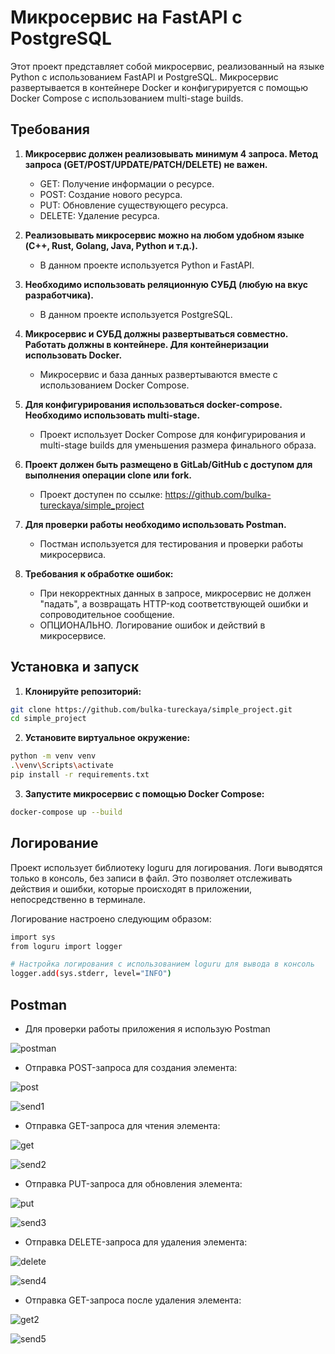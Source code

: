 # Микросервис на FastAPI с PostgreSQL

Этот проект представляет собой микросервис, реализованный на языке Python с использованием FastAPI и PostgreSQL. Микросервис развертывается в контейнере Docker и конфигурируется с помощью Docker Compose с использованием multi-stage builds.

## Требования

1. **Микросервис должен реализовывать минимум 4 запроса. Метод запроса (GET/POST/UPDATE/PATCH/DELETE) не важен.**
   - GET: Получение информации о ресурсе.
   - POST: Создание нового ресурса.
   - PUT: Обновление существующего ресурса.
   - DELETE: Удаление ресурса.

2. **Реализовывать микросервис можно на любом удобном языке (C++, Rust, Golang, Java, Python и т.д.).**
   - В данном проекте используется Python и FastAPI.

3. **Необходимо использовать реляционную СУБД (любую на вкус разработчика).**
   - В данном проекте используется PostgreSQL.

4. **Микросервис и СУБД должны развертываться совместно. Работать должны в контейнере. Для контейнеризации использовать Docker.**
   - Микросервис и база данных развертываются вместе с использованием Docker Compose.

5. **Для конфигурирования использоваться docker-compose. Необходимо использовать multi-stage.**
   - Проект использует Docker Compose для конфигурирования и multi-stage builds для уменьшения размера финального образа.

6. **Проект должен быть размещено в GitLab/GitHub с доступом для выполнения операции clone или fork.**
   - Проект доступен по ссылке: https://github.com/bulka-tureckaya/simple_project

7. **Для проверки работы необходимо использовать Postman.**
   - Постман используется для тестирования и проверки работы микросервиса.

8. **Требования к обработке ошибок:**
   - При некорректных данных в запросе, микросервис не должен "падать", а возвращать HTTP-код соответствующей ошибки и сопроводительное сообщение.
   - ОПЦИОНАЛЬНО. Логирование ошибок и действий в микросервисе.

## Установка и запуск

1. **Клонируйте репозиторий:**

```bash
git clone https://github.com/bulka-tureckaya/simple_project.git
cd simple_project
```

2. **Установите виртуальное окружение:**

```bash
python -m venv venv
.\venv\Scripts\activate
pip install -r requirements.txt
```
3. **Запустите микросервис с помощью Docker Compose:**

```bash
docker-compose up --build
```

## Логирование

Проект использует библиотеку loguru для логирования. Логи выводятся только в консоль, без записи в файл. Это позволяет отслеживать действия и ошибки, которые происходят в приложении, непосредственно в терминале.

Логирование настроено следующим образом:

```bash
import sys
from loguru import logger

# Настройка логирования с использованием loguru для вывода в консоль
logger.add(sys.stderr, level="INFO")
```
## Postman

- Для проверки работы приложения я использую Postman

![postman](https://github.com/user-attachments/assets/9f18ac05-6636-45f3-9e14-9691fa1c9212)

- Отправка POST-запроса для создания элемента:

![post](https://github.com/user-attachments/assets/8ee92e7d-2a70-414c-a4a7-dc91d930f1e9)

![send1](https://github.com/user-attachments/assets/d3193c9f-fcca-4ff3-bd3b-304b9171eff4)

- Отправка GET-запроса для чтения элемента:

![get](https://github.com/user-attachments/assets/bdf36373-5049-4802-a7cb-d3392779c2c7)

![send2](https://github.com/user-attachments/assets/f0b40eb3-41ee-4d86-86f9-e3f715f2b992)

- Отправка PUT-запроса для обновления элемента:

![put](https://github.com/user-attachments/assets/3d111975-87f6-47f7-b43d-9437c5a30bb8)

![send3](https://github.com/user-attachments/assets/69f5c538-1c99-43a6-81f4-816029ed1db4)

- Отправка DELETE-запроса для удаления элемента:

![delete](https://github.com/user-attachments/assets/10eb8f0f-16a8-4393-851b-3a8227e7e30d)

![send4](https://github.com/user-attachments/assets/22adad22-c8bb-41be-bc34-d1d593faa273)

- Отправка GET-запроса после удаления элемента:

![get2](https://github.com/user-attachments/assets/d7cd107a-90fe-4cc4-9f77-7fe4b73f4da0)

![send5](https://github.com/user-attachments/assets/d309492a-31e1-4db3-b269-efcb2ec21029)
